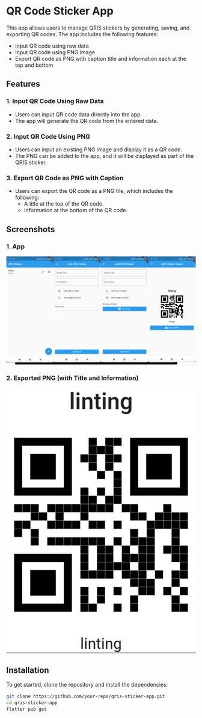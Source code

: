 # QR Code Sticker App

This app allows users to manage QRIS stickers by generating, saving, and exporting QR codes. The app includes the following features:

- Input QR code using raw data
- Input QR code using PNG image
- Export QR code as PNG with caption title and information each at the top and bottom

## Features

### 1. **Input QR Code Using Raw Data**

- Users can input QR code data directly into the app.
- The app will generate the QR code from the entered data.

### 2. **Input QR Code Using PNG**

- Users can input an existing PNG image and display it as a QR code.
- The PNG can be added to the app, and it will be displayed as part of the QRIS sticker.

### 3. **Export QR Code as PNG with Caption**

- Users can export the QR code as a PNG file, which includes the following:
  - A title at the top of the QR code.
  - Information at the bottom of the QR code.

## Screenshots

### 1. App

![Screenshot of the app](assets/screenshots/screenshot.png)

### 2. Exported PNG (with Title and Information)

![Exported PNG](assets/screenshots/5.jpeg)

## Installation

To get started, clone the repository and install the dependencies:

```bash
git clone https://github.com/your-repo/qris-sticker-app.git
cd qris-sticker-app
flutter pub get
```
